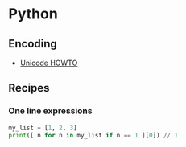 # Python

## Encoding

* [Unicode HOWTO](https://docs.python.org/2.7/howto/unicode.html)

## Recipes

### One line expressions

```python
my_list = [1, 2, 3]
print([ n for n in my_list if n == 1 ][0]) // 1
```
